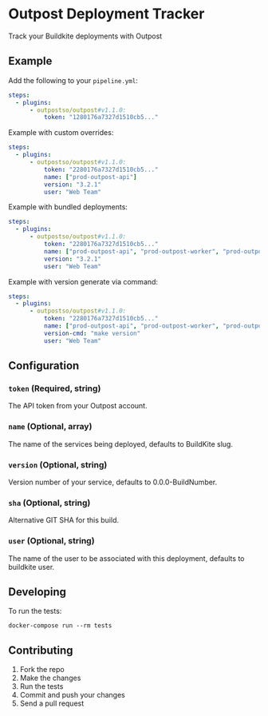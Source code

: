 # Outpost Deployment Tracker

Track your Buildkite deployments with Outpost

## Example

Add the following to your `pipeline.yml`:

```yml
steps:
  - plugins:
      - outpostso/outpost#v1.1.0:
          token: "1280176a7327d1510cb5..."
```

Example with custom overrides:

```yml
steps:
  - plugins:
      - outpostso/outpost#v1.1.0:
          token: "2280176a7327d1510cb5..."
          name: ["prod-outpost-api"]
          version: "3.2.1"
          user: "Web Team"
```

Example with bundled deployments:

```yml
steps:
  - plugins:
      - outpostso/outpost#v1.1.0:
          token: "2280176a7327d1510cb5..."
          name: ["prod-outpost-api", "prod-outpost-worker", "prod-outpost-mail"]
          version: "3.2.1"
          user: "Web Team"
```

Example with version generate via command:

```yml
steps:
  - plugins:
      - outpostso/outpost#v1.1.0:
          token: "2280176a7327d1510cb5..."
          name: ["prod-outpost-api", "prod-outpost-worker", "prod-outpost-mail"]
          version-cmd: "make version"
          user: "Web Team"
```

## Configuration

### `token` (Required, string)

The API token from your Outpost account.

### `name` (Optional, array)

The name of the services being deployed, defaults to BuildKite slug.

### `version` (Optional, string)

Version number of your service, defaults to 0.0.0-BuildNumber.

### `sha` (Optional, string)

Alternative GIT SHA for this build.

### `user` (Optional, string)

The name of the user to be associated with this deployment, defaults to buildkite user.

## Developing

To run the tests:

```shell
docker-compose run --rm tests
```

## Contributing

1. Fork the repo
2. Make the changes
3. Run the tests
4. Commit and push your changes
5. Send a pull request
